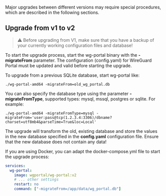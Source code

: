 Major upgrades between different versions may require special procedures, which are described in the following sections.

## Upgrade from v1 to v2

> :warning: Before upgrading from V1, make sure that you have a backup of your currently working configuration files and database!

To start the upgrade process, start the wg-portal binary with the **-migrateFrom** parameter.
The configuration (config.yaml) for WireGuard Portal must be updated and valid before starting the upgrade.

To upgrade from a previous SQLite database, start wg-portal like:

```shell
./wg-portal-amd64 -migrateFrom=old_wg_portal.db
```

You can also specify the database type using the parameter **-migrateFromType**, supported types: mysql, mssql, postgres or sqlite.
For example:

```shell
./wg-portal-amd64 -migrateFromType=mysql -migrateFrom='user:pass@tcp(1.2.3.4:3306)/dbname?charset=utf8mb4&parseTime=True&loc=Local'
```

The upgrade will transform the old, existing database and store the values in the new database specified in the **config.yaml** configuration file.
Ensure that the new database does not contain any data!

If you are using Docker, you can adapt the docker-compose.yml file to start the upgrade process:

```yaml
services:
  wg-portal:
    image: wgportal/wg-portal:v2
    # ... other settings
    restart: no
    command: ["-migrateFrom=/app/data/wg_portal.db"]
```
